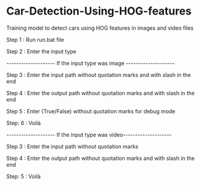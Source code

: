 # Car-Detection-Using-HOG-features
Training model to detect cars using HOG features in images and video files

Step 1 : Run run.bat file

Step 2 : Enter the input type

-------------------- If the input type was image --------------------

Step 3 : Enter the input path without quotation marks and with slash in the end

Step 4 : Enter the output path without quotation marks and with slash in the end

Step 5 : Enter (True/False) without quotation marks for debug mode

Step: 6 : Voilà

-------------------- If the input type was video--------------------

Step 3 : Enter the input path without quotation marks 

Step 4 : Enter the output path without quotation marks and with slash in the end

Step: 5 : Voilà
